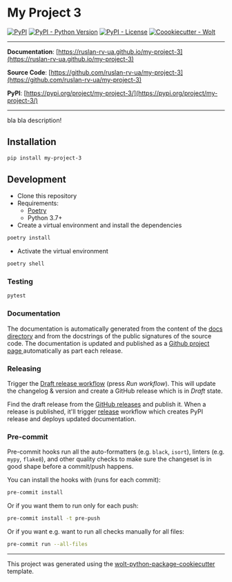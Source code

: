 # My Project 3

[![PyPI](https://img.shields.io/pypi/v/my-project-3?style=flat-square)](https://pypi.python.org/pypi/my-project-3/)
[![PyPI - Python Version](https://img.shields.io/pypi/pyversions/my-project-3?style=flat-square)](https://pypi.python.org/pypi/my-project-3/)
[![PyPI - License](https://img.shields.io/pypi/l/my-project-3?style=flat-square)](https://pypi.python.org/pypi/my-project-3/)
[![Coookiecutter - Wolt](https://img.shields.io/badge/cookiecutter-Wolt-00c2e8?style=flat-square&logo=cookiecutter&logoColor=D4AA00&link=https://github.com/woltapp/wolt-python-package-cookiecutter)](https://github.com/woltapp/wolt-python-package-cookiecutter)


---

**Documentation**: [https://ruslan-rv-ua.github.io/my-project-3](https://ruslan-rv-ua.github.io/my-project-3)

**Source Code**: [https://github.com/ruslan-rv-ua/my-project-3](https://github.com/ruslan-rv-ua/my-project-3)

**PyPI**: [https://pypi.org/project/my-project-3/](https://pypi.org/project/my-project-3/)

---

bla bla description!

## Installation

```sh
pip install my-project-3
```

## Development

* Clone this repository
* Requirements:
  * [Poetry](https://python-poetry.org/)
  * Python 3.7+
* Create a virtual environment and install the dependencies

```sh
poetry install
```

* Activate the virtual environment

```sh
poetry shell
```

### Testing

```sh
pytest
```

### Documentation

The documentation is automatically generated from the content of the [docs directory](./docs) and from the docstrings
 of the public signatures of the source code. The documentation is updated and published as a [Github project page
 ](https://pages.github.com/) automatically as part each release.

### Releasing

Trigger the [Draft release workflow](https://github.com/ruslan-rv-ua/my-project-3/actions/workflows/draft_release.yml)
(press _Run workflow_). This will update the changelog & version and create a GitHub release which is in _Draft_ state.

Find the draft release from the
[GitHub releases](https://github.com/ruslan-rv-ua/my-project-3/releases) and publish it. When
 a release is published, it'll trigger [release](https://github.com/ruslan-rv-ua/my-project-3/blob/master/.github/workflows/release.yml) workflow which creates PyPI
 release and deploys updated documentation.

### Pre-commit

Pre-commit hooks run all the auto-formatters (e.g. `black`, `isort`), linters (e.g. `mypy`, `flake8`), and other quality
 checks to make sure the changeset is in good shape before a commit/push happens.

You can install the hooks with (runs for each commit):

```sh
pre-commit install
```

Or if you want them to run only for each push:

```sh
pre-commit install -t pre-push
```

Or if you want e.g. want to run all checks manually for all files:

```sh
pre-commit run --all-files
```

---

This project was generated using the [wolt-python-package-cookiecutter](https://github.com/woltapp/wolt-python-package-cookiecutter) template.
